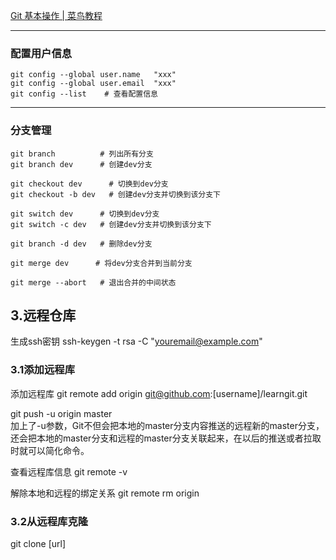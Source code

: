 
[Git 基本操作 | 菜鸟教程](https://www.runoob.com/git/git-tutorial.html)



---

### 配置用户信息
```shell
git config --global user.name   "xxx"
git config --global user.email  "xxx"
git config --list    # 查看配置信息
```

---

### 分支管理

```shell
git branch          # 列出所有分支
git branch dev      # 创建dev分支

git checkout dev      # 切换到dev分支
git checkout -b dev   # 创建dev分支并切换到该分支下

git switch dev      # 切换到dev分支
git switch -c dev   # 创建dev分支并切换到该分支下

git branch -d dev   # 删除dev分支

git merge dev      # 将dev分支合并到当前分支

git merge --abort   # 退出合并的中间状态
```












## 3.远程仓库
生成ssh密钥
ssh-keygen -t rsa -C "youremail@example.com"

### 3.1添加远程库

添加远程库
git remote add origin git@github.com:[username]/learngit.git

git push -u origin master   
加上了-u参数，Git不但会把本地的master分支内容推送的远程新的master分支，还会把本地的master分支和远程的master分支关联起来，在以后的推送或者拉取时就可以简化命令。

查看远程库信息
git remote -v  

解除本地和远程的绑定关系
git remote rm origin

### 3.2从远程库克隆

git clone [url]





